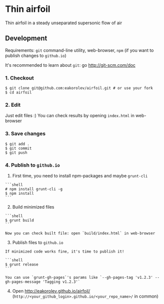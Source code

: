 # Thin airfoil

Thin airfoil in a steady unseparated supersonic flow of air

## Development

Requirements: `git` command-line utility, web-browser, `npm` (if you want to publish changes to `github.io`)

It's recommended to learn about `git`: go http://git-scm.com/doc

### 1. Checkout

```shell
$ git clone git@github.com:eakorolev/airfoil.git # or use your fork
$ cd airfoil
```

### 2. Edit

Just edit files :) You can check results by opening `index.html` in web-browser

### 3. Save changes

```shell
$ git add .
$ git commit
$ git push
```

### 4. Publish to `github.io`

  1. First time, you need to install npm-packages and maybe `grunt-cli`

    ```shell
    # npm install grunt-cli -g
    $ npm install
    ```

  2. Build minimized files

    ```shell
    $ grunt build
    ```

    Now you can check built file: open `build/index.html` in web-browser

  3. Publish files to `github.io`

    If minimized code works fine, it's time to publish it!

    ```shell
    $ grunt release
    ```

    You can use `grunt-gh-pages`'s params like `--gh-pages-tag 'v1.2.3' --gh-pages-message 'Tagging v1.2.3'`

  4. Open http://eakorolev.github.io/airfoil/ (`http://<your_github_login>.github.io/<your_repo_name>/` in common)
